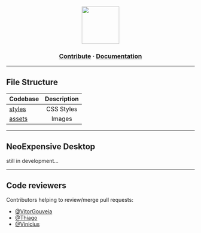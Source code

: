 <h1 align="center">
 <img height=100 src="https://github.com/AtomicFeasT/neo-expensive/blob/main/images/evo-logo.svg"/>
</h1>

<h3 align="center">
  <a href="https://github.com/AtomicFeasT/neo-expensive/blob/main/CONTRIBUTING.md">Contribute</a>
  <span> · </span>
  <a href="https://github.com/AtomicFeasT/neo-expensive/tree/main/docs/index.html">Documentation</a>
</h3>

---

## File Structure

| Codebase              |      Description          |
| :-------------------- | :-----------------------: |
| [styles](assets)      |      CSS Styles           |
| [assets](images)      |        Images             |


---

## NeoExpensive Desktop

still in development...

---

## Code reviewers

Contributors helping to review/merge pull requests:

- [@VitorGouveia](https://github.com/vitorgouveia)
- [@Thiago](https://github.com/atomicfeast)
- [@Vinicius](https://github.com/espalmer)

